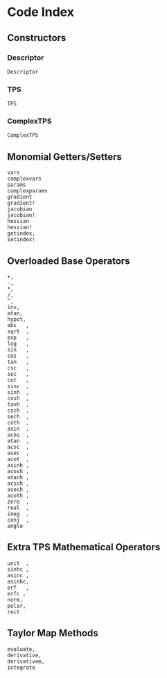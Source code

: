 # Code Index 
## Constructors
### Descriptor
```@docs
Descriptor
```
### TPS
```@docs
TPS
```
### ComplexTPS
```@docs
ComplexTPS
```
## Monomial Getters/Setters
```@docs
vars
complexvars
params
complexparams
gradient
gradient!
jacobian
jacobian!
hessian
hessian!
getindex,
setindex!
```
## Overloaded Base Operators
```@docs
+,
-,
*,
/,
^,
inv,
atan,
hypot,
abs   ,
sqrt  ,
exp   ,
log   ,
sin   ,
cos   ,
tan   ,
csc   ,
sec   ,
cot   ,
sinc  ,
sinh  ,
cosh  ,
tanh  ,
csch  ,
sech  ,
coth  ,
asin  ,
acos  ,
atan  ,
acsc  ,
asec  ,
acot  ,
asinh ,
acosh ,
atanh ,
acsch ,
asech ,
acoth ,
zero  ,
real  ,
imag  ,
conj  ,
angle 
```
## Extra TPS Mathematical Operators
```@docs
unit  ,
sinhc ,
asinc ,
asinhc,
erf   ,
erfc ,
norm,
polar,
rect
```

## Taylor Map Methods
```@docs
evaluate,
derivative,
derivativem,
integrate
```
